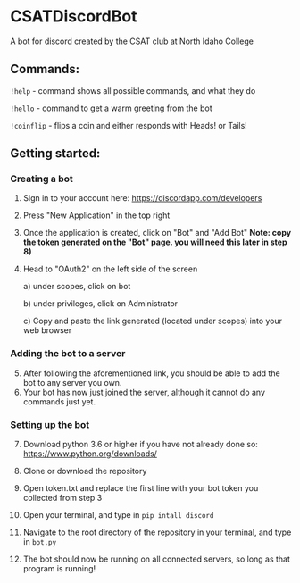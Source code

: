 # CSATDiscordBot
A bot for discord created by the CSAT club at North Idaho College

## Commands: 
`!help` - command shows all possible commands, and what they do

`!hello` - command to get a warm greeting from the bot

`!coinflip` - flips a coin and either responds with Heads! or Tails!

## Getting started:
### Creating a bot
1. Sign in to your account here: https://discordapp.com/developers
2. Press "New Application" in the top right
3. Once the application is created, click on "Bot" and "Add Bot"
**Note: copy the token generated on the "Bot" page. you will need this later in step 8)**
4. Head to "OAuth2" on the left side of the screen

    a) under scopes, click on bot

    b) under privileges, click on Administrator

    c) Copy and paste the link generated (located under scopes) into your web browser

### Adding the bot to a server
5. After following the aforementioned link, you should be able to add the bot to any server you own.
6. Your bot has now just joined the server, although it cannot do any commands just yet.

### Setting up the bot
7. Download python 3.6 or higher if you have not already done so: https://www.python.org/downloads/
7. Clone or download the repository
8. Open token.txt and replace the first line with your bot token you collected from step 3
9. Open your terminal, and type in `pip intall discord`

10. Navigate to the root directory of the repository in your terminal, and type in `bot.py`

11. The bot should now be running on all connected servers, so long as that program is running!

